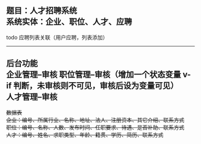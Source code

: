题目：人才招聘系统   
系统实体：企业、职位、人才、应聘   
---   

   
todo 
应聘列表关联（用户应聘，列表添加）

---   
后台功能   
企业管理–审核
职位管理–审核（增加一个状态变量 v-if 判断，未审核则不可见，审核后设为变量可见）  
人才管理–审核
---   
~~数据表   
企业：编号、所属行业、名称、地址、法人、注册资本、其它介绍、联系方式   
职位：编号、名称、人数、发布时间、任职要求、待遇、是否补助、联系方式   
人才：编号、姓名、求职类型、年龄、籍贯、学历、简历、联系方式~~   
